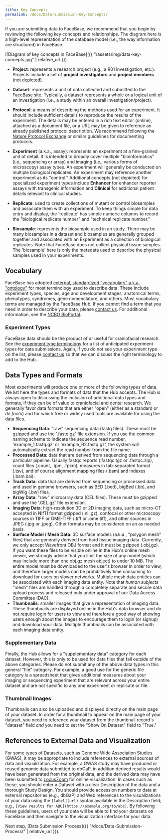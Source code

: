 ```yaml
---
title: Key Concepts
permalink: /docs/Data-Submission-Key-Concepts/
---
```


If you are submitting data to FaceBase, we recommend that you begin by reviewing the following key concepts and relationships. The diagram here is a high-level representation of the database model (i.e., the way information are structured) in FaceBase.

![Diagram of key concepts in FaceBase]({{ "/assets/img/data-key-concepts.jpg" | relative_url }})

- **Project**: represents a research project (e.g., a R01 investigation, etc.). Projects include a set of **project investigators** and **project members** (not depicted).

- **Dataset**: represents a unit of data collected and submitted to the FaceBase site. Typically, a dataset represents a whole or a logical unit of an investigation (i.e., a study within an overall investigation/project).

- **Protocol**: a means of describing the methods used for an experiment. It should include sufficient details to reproduce the results of the experiment. The details may be entered in a rich text editor (online), attached as a document file, or a URL may be given to reference an already published protocol description. We recommend following the [Nature Protocol Exchange](https://protocolexchange.researchsquare.com/protocol-exchange/guidelines) or similar guidelines for documenting protocols.

- **Experiment** (a.k.a., assay): represents an experiment at a fine-grained unit of detail. It is intended to broadly cover multiple "bioinformatics" (i.e., sequencing or array) and imaging (i.e., various forms of microscopy) assay types. An experiment will generally be conducted on multiple biological replicates. An experiment may reference another experiment as its "control." Additional concepts (not depicted) for specialized experiment types include **Enhancer** for enhancer reporter assays with transgenic information and **Clinical** for additional patient details relevant to clinical studies.

- **Replicate**: used to create collections of mutant or control biosamples and associate them with an experiment. To keep things simple for data entry and display, the 'replicate' has simple numeric columns to record the "biological replicate number" and "technical replicate number."

- **Biosample**: represents the biosample used in an study. There may be many biosamples in a dataset and biosamples are generally grouped together and associated with an Experiment as a collection of biological replicates. Note that FaceBase does not collect physical tissue samples. The 'biosample' here is only the metadata used to describe the physical samples used in your experiments.

## Vocabulary

FaceBase has adopted [external, standardized "vocabulary" a.k.a. "ontology"](https://en.wikipedia.org/wiki/Ontology_(information_science))
 for most terminology used to describe data. These include experiment types, species,
age and development stages, anatomical terms, phenotypes, syndromes, gene nomenclature, and
others. Most vocabulary terms are managed by the FaceBase Hub. If you cannot find a term that
you need in order to describe your data, please [contact us](mailto:help@facebase.org). For
additional information, see the [NCBO BioPortal](https://bioportal.bioontology.org/).

### Experiment Types

FaceBase data should be the product of or useful for craniofacial research. See the [experiment type terminology](https://www.facebase.org/chaise/recordset/#1/vocab:experiment_type@sort(name)) for a list of anticipated
experiment types for data submissions. Again, if you do not see your experiment type on the list, please
[contact us](mailto:help@facebase.org) so that we can discuss the right terminology to add to the Hub.

## Data Types and Formats

Most experiments will produce one or more of the following types of data. We list here the types
and formats of data that the Hub accepts. The Hub is always open to discussing the inclusion of
additional data types and formats, if they can be of value to craniofacial and dental research.
We generally favor data formats that are either "open" (either as a standard or _de facto_) and for
which free or widely used tools are available for using the data files.

- **Sequencing Data**: "raw" sequencing data (fastq files). These must be gzipped and use the '.fastq.gz' file extension. If you use the common naming scheme to indicate the sequence read number, 'example_1.fastq.gz' or 'example_R2.fastq.gz', the system will automatically extract the read number from the file name.
- **Processed Data**: data that are derived from sequencing data through a particular pipeline. Usually fastqc reports (.fastqc.tgz or .fastqc.zip), count files (.count, .tpm, .fpkm), measures in tab-separated format (.tsv), and of course alignment mapping files (.bam) and indexes (.bam.bai).
- **Track Data**: data that are derived from sequencing or processed data and used in genome browsers, such as BED (.bed), bigBed (.bb), and bigWig (.bw) files.
- **Array Data**: "raw" microarray data (CEL files). These must be gzipped and use the '.CEL.gz' file extension.
- **Imaging Data**: high-resolution 3D or 2D imaging data, such as micro-CT accepted in NIfTI format gzipped (.nii.gz), confocal or other microscopy sources in TIFF or OME-TIFF (.tiff or .ome.tiff), and other sources in JPEG (.jpg or .jpeg). Other formats may be considered on an as needed basis.
- **Surface Model / Mesh Data**: 3D surface models (a.k.a., "polygon mesh" files) that are generally derived from hard tissue imaging data. Currently, we only accept Wavefront OBJ format and it must be gzipped (.obj.gz). If you want these files to be visible online in the Hub's online mesh viewer, we strongly advise that you limit the size of any model (which may include more than one obj.gz mesh object) to under 10 MB. The entire model must be downloaded to the user's browser in order to view, and therefore larger models can be prohibitively time consuming to download for users on slower networks. Multiple mesh data entities can be associated with each imaging data entity. Note that _human subjects_ "mesh" files are handled through a completely separate and secure data upload process and released only under approval of our Data Access Committee (DAC).
- **Thumbnails**: smaller images that give a representation of imaging data. These thumbnails are displayed online in the Hub's data browser and do not require login for users to view and therefore a good way of showing users enough about the images to encourage them to login (or signup) and download your data.  Multiple thumbnails can be associated with each imaging data entity.

### Supplementary Data

Finally, the Hub allows for a "supplementary data" category for each dataset. However, this is only to be used for data files that fall outside of the above categories. Please do not submit any of the above data types in this general "file" category. For example, a good use for the generic file category is a spreadsheet that gives additional measures about your imaging or sequencing experiment that are relevant across your entire dataset and are not specific to any one experiment or replicate or file.

### Thumbnail Images

Thumbnails can also be uploaded and displayed directly on the main page of your dataset. In order for a thumbnail to appear on the main page of your dataset, you need to reference your dataset from the thumbnail record's "dataset" field *and* you need to set the "Show On Dataset" field to "True."

## References to External Data and Visualization

For some types of Datasets, such as Genome Wide Association Studies (GWAS), it may be appropriate to include references to external sources of data and visualization. For example, a GWAS study may have produced or reused genomic data submitted to dbGaP, in addition derived results would have been generated from the original data, and the derived data may have been submitted to [LocusZoom](http://locuszoom.org/) for online visualization. In cases such as these, you should enter a Dataset with a clear Description of the data and a thorough Study Design. You should provide accession numbers to data at external repositories (e.g., dbGaP) and Web references to the visualizations of your data using the `[label](url)` syntax available in the Description field; e.g., `[View results for ABC](https://example.org/to/abc)`. By following these guidelines, users of your data will be able to find your datasets on FaceBase and then navigate to the visualization interface for your data.

Next step, [Data Submission Process]({{ "/docs/Data-Submission-Process/" | relative_url }}).
